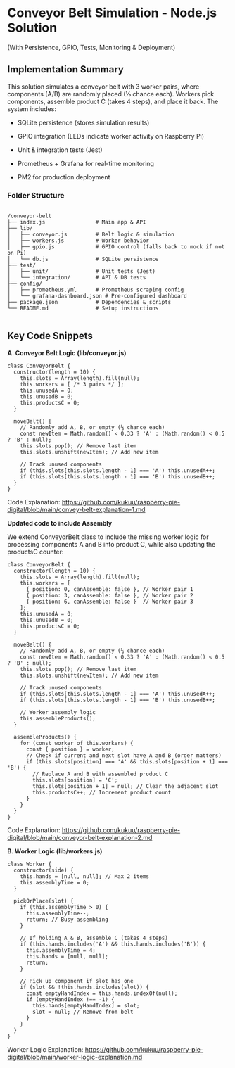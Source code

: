 # Conveyor Belt Simulation - Node.js Solution

(With Persistence, GPIO, Tests, Monitoring & Deployment)

## Implementation Summary

This solution simulates a conveyor belt with 3 worker pairs, where components (A/B) are randomly placed (⅓ chance each). Workers pick components, assemble product C (takes 4 steps), and place it back. The system includes:

- SQLite persistence (stores simulation results)

- GPIO integration (LEDs indicate worker activity on Raspberry Pi)

- Unit & integration tests (Jest)

- Prometheus + Grafana for real-time monitoring

- PM2 for production deployment

### Folder Structure 
```

/conveyor-belt  
├── index.js                # Main app & API  
├── lib/  
│   ├── conveyor.js         # Belt logic & simulation  
│   ├── workers.js          # Worker behavior  
│   ├── gpio.js             # GPIO control (falls back to mock if not on Pi)  
│   └── db.js               # SQLite persistence  
├── test/  
│   ├── unit/               # Unit tests (Jest)  
│   └── integration/        # API & DB tests  
├── config/  
│   ├── prometheus.yml      # Prometheus scraping config  
│   └── grafana-dashboard.json # Pre-configured dashboard  
├── package.json            # Dependencies & scripts  
└── README.md               # Setup instructions


``` 

## Key Code Snippets

**A. Conveyor Belt Logic (lib/conveyor.js)**

```
class ConveyorBelt {
  constructor(length = 10) {
    this.slots = Array(length).fill(null);
    this.workers = [ /* 3 pairs */ ];
    this.unusedA = 0;
    this.unusedB = 0;
    this.productsC = 0;
  }

  moveBelt() {
    // Randomly add A, B, or empty (⅓ chance each)
    const newItem = Math.random() < 0.33 ? 'A' : (Math.random() < 0.5 ? 'B' : null);
    this.slots.pop(); // Remove last item
    this.slots.unshift(newItem); // Add new item
    
    // Track unused components
    if (this.slots[this.slots.length - 1] === 'A') this.unusedA++;
    if (this.slots[this.slots.length - 1] === 'B') this.unusedB++;
  }
}
```

Code Explanation: https://github.com/kukuu/raspberry-pie-digital/blob/main/convey-belt-explanation-1.md

**Updated code to include Assembly**

We extend ConveyorBelt class to include the missing worker logic for processing components A and B into product C, while also updating the productsC counter:

```
class ConveyorBelt {
  constructor(length = 10) {
    this.slots = Array(length).fill(null);
    this.workers = [
      { position: 0, canAssemble: false }, // Worker pair 1
      { position: 3, canAssemble: false }, // Worker pair 2
      { position: 6, canAssemble: false }  // Worker pair 3
    ];
    this.unusedA = 0;
    this.unusedB = 0;
    this.productsC = 0;
  }

  moveBelt() {
    // Randomly add A, B, or empty (⅓ chance each)
    const newItem = Math.random() < 0.33 ? 'A' : (Math.random() < 0.5 ? 'B' : null);
    this.slots.pop(); // Remove last item
    this.slots.unshift(newItem); // Add new item

    // Track unused components
    if (this.slots[this.slots.length - 1] === 'A') this.unusedA++;
    if (this.slots[this.slots.length - 1] === 'B') this.unusedB++;

    // Worker assembly logic
    this.assembleProducts();
  }

  assembleProducts() {
    for (const worker of this.workers) {
      const { position } = worker;
      // Check if current and next slot have A and B (order matters)
      if (this.slots[position] === 'A' && this.slots[position + 1] === 'B') {
        // Replace A and B with assembled product C
        this.slots[position] = 'C';
        this.slots[position + 1] = null; // Clear the adjacent slot
        this.productsC++; // Increment product count
      }
    }
  }
}
```

Code Explanation: https://github.com/kukuu/raspberry-pie-digital/blob/main/conveyor-belt-explanation-2.md

**B. Worker Logic (lib/workers.js)**

```
class Worker {
  constructor(side) {
    this.hands = [null, null]; // Max 2 items
    this.assemblyTime = 0;
  }

  pickOrPlace(slot) {
    if (this.assemblyTime > 0) {
      this.assemblyTime--;
      return; // Busy assembling
    }
    
    // If holding A & B, assemble C (takes 4 steps)
    if (this.hands.includes('A') && this.hands.includes('B')) {
      this.assemblyTime = 4;
      this.hands = [null, null];
      return;
    }

    // Pick up component if slot has one
    if (slot && !this.hands.includes(slot)) {
      const emptyHandIndex = this.hands.indexOf(null);
      if (emptyHandIndex !== -1) {
        this.hands[emptyHandIndex] = slot;
        slot = null; // Remove from belt
      }
    }
  }
}

```
Worker Logic Explanation: https://github.com/kukuu/raspberry-pie-digital/blob/main/worker-logic-explanation.md
